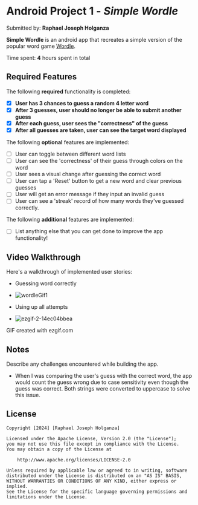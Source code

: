 # Android Project 1 - *Simple Wordle*

Submitted by: **Raphael Joseph Holganza**

**Simple Wordle** is an android app that recreates a simple version of the popular word game [Wordle](https://www.nytimes.com/games/wordle/index.html). 

Time spent: **4** hours spent in total

## Required Features

The following **required** functionality is completed:

- [x] **User has 3 chances to guess a random 4 letter word**
- [x] **After 3 guesses, user should no longer be able to submit another guess**
- [x] **After each guess, user sees the "correctness" of the guess**
- [x] **After all guesses are taken, user can see the target word displayed**

The following **optional** features are implemented:

- [ ] User can toggle between different word lists
- [ ] User can see the 'correctness' of their guess through colors on the word 
- [ ] User sees a visual change after guessing the correct word
- [ ] User can tap a 'Reset' button to get a new word and clear previous guesses
- [ ] User will get an error message if they input an invalid guess
- [ ] User can see a 'streak' record of how many words they've guessed correctly.

The following **additional** features are implemented:

* [ ] List anything else that you can get done to improve the app functionality!

## Video Walkthrough

Here's a walkthrough of implemented user stories:

- Guessing word correctly
- ![wordleGif1](https://github.com/user-attachments/assets/9c291397-7ebd-4b6c-a014-a8106453770a)

- Using up all attempts
- ![ezgif-2-14ec04bbea](https://github.com/user-attachments/assets/34267e3c-6fe0-43ea-9fed-2b0d35e797cc)

<!-- Replace this with whatever GIF tool you used! -->
GIF created with ezgif.com

## Notes

Describe any challenges encountered while building the app.

- When I was comparing the user's guess with the correct word, the app would count the guess wrong
  due to case sensitivity even though the guess was correct. Both strings were converted to uppercase
  to solve this issue.

## License

    Copyright [2024] [Raphael Joseph Holganza]

    Licensed under the Apache License, Version 2.0 (the "License");
    you may not use this file except in compliance with the License.
    You may obtain a copy of the License at

        http://www.apache.org/licenses/LICENSE-2.0

    Unless required by applicable law or agreed to in writing, software
    distributed under the License is distributed on an "AS IS" BASIS,
    WITHOUT WARRANTIES OR CONDITIONS OF ANY KIND, either express or implied.
    See the License for the specific language governing permissions and
    limitations under the License.
